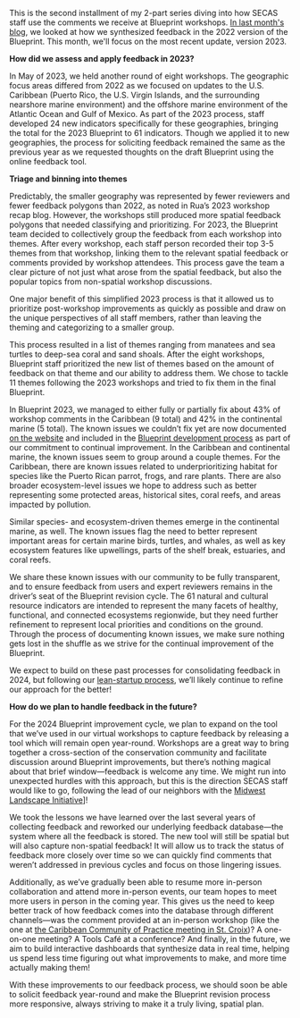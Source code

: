 This is the second installment of my 2-part series diving into how SECAS staff use the comments we receive at Blueprint workshops. [In last month's blog](https://secassoutheast.org/2024/02/22/What-happens-to-all-that-Blueprint-workshop-feedback-Part-1-2022.html), we looked at how we synthesized feedback in the 2022 version of the Blueprint. This month, we'll focus on the most recent update, version 2023.  

**How did we assess and apply feedback in 2023?**  
  
In May of 2023, we held another round of eight workshops. The geographic focus areas differed from 2022 as we focused on updates to the U.S. Caribbean (Puerto Rico, the U.S. Virgin Islands, and the surrounding nearshore marine environment) and the offshore marine environment of the Atlantic Ocean and Gulf of Mexico. As part of the 2023 process, staff developed 24 new indicators specifically for these geographies, bringing the total for the 2023 Blueprint to 61 indicators. Though we applied it to new geographies, the process for soliciting feedback remained the same as the previous year as we requested thoughts on the draft Blueprint using the online feedback tool. 

**Triage and binning into themes**  
  
Predictably, the smaller geography was represented by fewer reviewers and fewer feedback polygons than 2022, as noted in Rua’s 2023 workshop recap blog. However, the workshops still produced more spatial feedback polygons that needed classifying and prioritizing. For 2023, the Blueprint team decided to collectively group the feedback from each workshop into themes. After every workshop, each staff person recorded their top 3-5 themes from that workshop, linking them to the relevant spatial feedback or comments provided by workshop attendees. This process gave the team a clear picture of not just what arose from the spatial feedback, but also the popular topics from non-spatial workshop discussions.  

One major benefit of this simplified 2023 process is that it allowed us to prioritize post-workshop improvements as quickly as possible and draw on the unique perspectives of all staff members, rather than leaving the theming and categorizing to a smaller group. 

This process resulted in a list of themes ranging from manatees and sea turtles to deep-sea coral and sand shoals. After the eight workshops, Blueprint staff prioritized the new list of themes based on the amount of feedback on that theme and our ability to address them. We chose to tackle 11 themes following the 2023 workshops and tried to fix them in the final Blueprint.  

In Blueprint 2023, we managed to either fully or partially fix about 43% of workshop comments in the Caribbean (9 total) and 42% in the continental marine (5 total). The known issues we couldn’t fix yet are now documented [on the website](https://secassoutheast.org/blueprint-known-issues) and included in the [Blueprint development process](https://www.sciencebase.gov/catalog/file/get/64f8da38d34ed30c20546a6a?name=Southeast_Blueprint_2023_Development_Process.pdf) as part of our commitment to continual improvement. In the Caribbean and continental marine, the known issues seem to group around a couple themes. For the Caribbean, there are known issues related to underprioritizing habitat for species like the Puerto Rican parrot, frogs, and rare plants. There are also broader ecosystem-level issues we hope to address such as better representing some protected areas, historical sites, coral reefs, and areas impacted by pollution.  

Similar species- and ecosystem-driven themes emerge in the continental marine, as well. The known issues flag the need to better represent important areas for certain marine birds, turtles, and whales, as well as key ecosystem features like upwellings, parts of the shelf break, estuaries, and coral reefs. 

We share these known issues with our community to be fully transparent, and to ensure feedback from users and expert reviewers remains in the driver’s seat of the Blueprint revision cycle. The 61 natural and cultural resource indicators are intended to represent the many facets of healthy, functional, and connected ecosystems regionwide, but they need further refinement to represent local priorities and conditions on the ground. Through the process of documenting known issues, we make sure nothing gets lost in the shuffle as we strive for the continual improvement of the Blueprint. 

We expect to build on these past processes for consolidating feedback in 2024, but following our [lean-startup process](https://secassoutheast.org/2023/04/20/Lessons-from-Silicon-Valley-what-conservation-planners-can-learn-from-the-tech-industry.html), we’ll likely continue to refine our approach for the better! 

**How do we plan to handle feedback in the future?**  

For the 2024 Blueprint improvement cycle, we plan to expand on the tool that we’ve used in our virtual workshops to capture feedback by releasing a tool which will remain open year-round. Workshops are a great way to bring together a cross-section of the conservation community and facilitate discussion around Blueprint improvements, but there’s nothing magical about that brief window—feedback is welcome any time. We might run into unexpected hurdles with this approach, but this is the direction SECAS staff would like to go, following the lead of our neighbors with the [Midwest Landscape Initiative](https://www.mlimidwest.org/)]!

We took the lessons we have learned over the last several years of collecting feedback and reworked our underlying feedback database—the system where all the feedback is stored. The new tool will still be spatial but will also capture non-spatial feedback! It will allow us to track the status of feedback more closely over time so we can quickly find comments that weren’t addressed in previous cycles and focus on those lingering issues. 

Additionally, as we’ve gradually been able to resume more in-person collaboration and attend more in-person events, our team hopes to meet more users in person in the coming year. This gives us the need to keep better track of how feedback comes into the database through different channels—was the comment provided at an in-person workshop (like the one at [the Caribbean Community of Practice meeting in St. Croix](http://secassoutheast.org/2023/02/24/Caribbean-Community-of-Practice-kickoff-meeting-in-Christiansted-St-Croix.html))? A one-on-one meeting? A Tools Café at a conference? And finally, in the future, we aim to build interactive dashboards that synthesize data in real time, helping us spend less time figuring out what improvements to make, and more time actually making them!  

With these improvements to our feedback process, we should soon be able to solicit feedback year-round and make the Blueprint revision process more responsive, always striving to make it a truly living, spatial plan. 